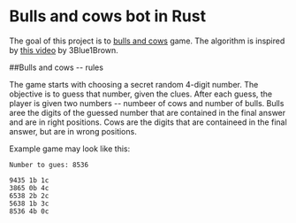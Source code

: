 # Bulls and cows bot in Rust

The goal of this project is to [bulls and cows](https://en.wikipedia.org/wiki/Bulls_and_Cows) game. The algorithm is inspired by [this video](https://www.youtube.com/watch?v=v68zYyaEmEA) by 3Blue1Brown.

##Bulls and cows -- rules

The game starts with choosing a secret random 4-digit number. The objective is to guess that number, given the clues. After each guess, the player is given two numbers -- numbeer of cows and number of bulls. Bulls aree the digits of the guessed number that are contained in the final answer and are in right positions. Cows are the digits that are containeed in the final answer, but are in wrong positions.

Example game may look like this:

```
Number to gues: 8536

9435 1b 1c
3865 0b 4c
6538 2b 2c
5638 1b 3c
8536 4b 0c
```
